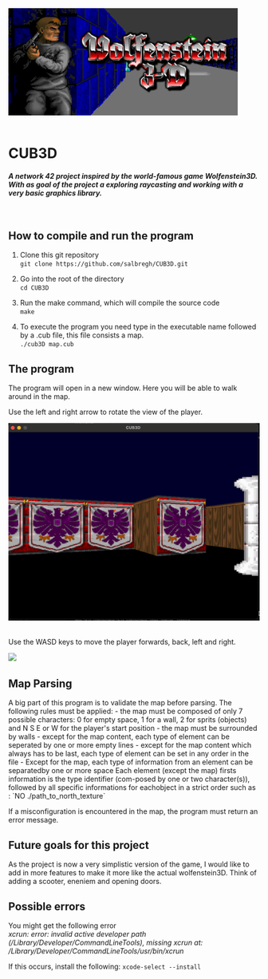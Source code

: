 
<img src="Wolfenstein-3D-01.png">
<br><br>

<h1><strong>CUB3D</strong></h1>

<h4><i>A network 42 project inspired by the world-famous game Wolfenstein3D. With as goal of the project a exploring raycasting and working with a very basic graphics library. </i></h4>

<br>

<h2>How to compile and run the program</h2>

1. Clone this git repository <br>
`git clone https://github.com/salbregh/CUB3D.git`

2. Go into the root of the directory <br>
`cd CUB3D`

3. Run the make command, which will compile the source code <br>
`make`

4. To execute the program you need type in the executable name followed by a .cub file, this file consists a map. <br>
`./cub3D map.cub`

<h2>The program</h2>

The program will open in a new window. Here you will be able to walk around in the map. 

Use the left and right arrow to rotate the view of the player.

<img src="left-right-movement.gif">
<br><br>

Use the WASD keys to move the player forwards, back, left and right.

<img src="wasd-movement.gif">

<h2>Map Parsing</h2>
A big part of this program is to validate the map before parsing. The following rules must be applied:
- the map must be composed of only 7 possible characters: 0 for empty space, 1 for a wall, 2 for sprits (objects) and N S E or W for the player's start position 
- the map must be surrounded by walls
- except for the map content, each type of element can be seperated by one or more empty lines
- except for the map content which always has to be last, each type of element can be set in any order in the file
- Except for the map, each type of information from an element can be separatedby one or more space
Each element (except the map) firsts information is the type identifier (com-posed by one or two character(s)), followed by all specific informations for eachobject in a strict order such as : `NO ./path_to_north_texture`

If a misconfiguration is encountered in the map, the program must return an error message.

<h2>Future goals for this project </h2>
As the project is now a very simplistic version of the game, I would like to add in more features to make it more like the actual wolfenstein3D. Think of adding a scooter, eneniem and opening doors.

<h2>Possible errors</h2>
You might get the following error <br>
<i>xcrun: error: invalid active developer path (/Library/Developer/CommandLineTools), missing xcrun at: /Library/Developer/CommandLineTools/usr/bin/xcrun</i> <br> 

If this occurs, install the following:
`xcode-select --install`
